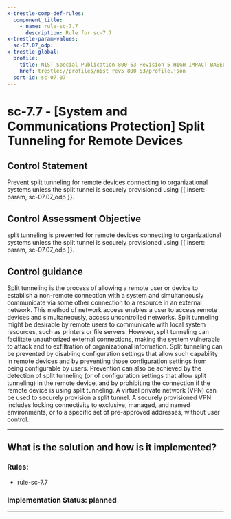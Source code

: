 ```yaml
---
x-trestle-comp-def-rules:
  component_title:
    - name: rule-sc-7.7
      description: Rule for sc-7.7
x-trestle-param-values:
  sc-07.07_odp:
x-trestle-global:
  profile:
    title: NIST Special Publication 800-53 Revision 5 HIGH IMPACT BASELINE
    href: trestle://profiles/nist_rev5_800_53/profile.json
  sort-id: sc-07.07
---
```


# sc-7.7 - \[System and Communications Protection\] Split Tunneling for Remote Devices

## Control Statement

Prevent split tunneling for remote devices connecting to organizational systems unless the split tunnel is securely provisioned using {{ insert: param, sc-07.07_odp }}.

## Control Assessment Objective

split tunneling is prevented for remote devices connecting to organizational systems unless the split tunnel is securely provisioned using {{ insert: param, sc-07.07_odp }}.

## Control guidance

Split tunneling is the process of allowing a remote user or device to establish a non-remote connection with a system and simultaneously communicate via some other connection to a resource in an external network. This method of network access enables a user to access remote devices and simultaneously, access uncontrolled networks. Split tunneling might be desirable by remote users to communicate with local system resources, such as printers or file servers. However, split tunneling can facilitate unauthorized external connections, making the system vulnerable to attack and to exfiltration of organizational information. Split tunneling can be prevented by disabling configuration settings that allow such capability in remote devices and by preventing those configuration settings from being configurable by users. Prevention can also be achieved by the detection of split tunneling (or of configuration settings that allow split tunneling) in the remote device, and by prohibiting the connection if the remote device is using split tunneling. A virtual private network (VPN) can be used to securely provision a split tunnel. A securely provisioned VPN includes locking connectivity to exclusive, managed, and named environments, or to a specific set of pre-approved addresses, without user control.

______________________________________________________________________

## What is the solution and how is it implemented?

<!-- For implementation status enter one of: implemented, partial, planned, alternative, not-applicable -->

<!-- Note that the list of rules under ### Rules: is read-only and changes will not be captured after assembly to JSON -->

<!-- Add control implementation description here for control: sc-7.7 -->

### Rules:

  - rule-sc-7.7

### Implementation Status: planned

______________________________________________________________________
